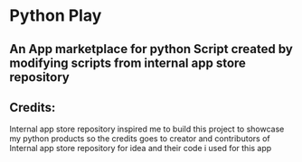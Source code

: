 # Python Play
## An App marketplace for python Script created by modifying scripts from internal app store repository
## Credits:
Internal app store repository inspired me  to build this project to showcase my python products so the credits goes to creator and contributors of Internal app store repository for idea and their code i used for this app

